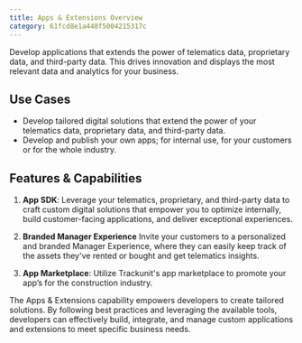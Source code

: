 ```yaml
---
title: Apps & Extensions Overview
category: 61fcd8e1a448f5004215317c
---
```


Develop applications that extends the power of telematics data, proprietary data, and third-party data. This drives innovation and displays the most relevant data and analytics for your business.

## Use Cases
- Develop tailored digital solutions that extend the power of your telematics data, proprietary data, and third-party data. 
- Develop and publish your own apps; for internal use, for your customers or for the whole industry.

## Features & Capabilities
1. **App SDK**: Leverage your telematics, proprietary, and third-party data to craft custom digital solutions that empower you to optimize internally, build customer-facing applications, and deliver exceptional experiences.

1. **Branded Manager Experience**
Invite your customers to a personalized and branded Manager Experience, where they can easily keep track of the assets they've rented or bought and get telematics insights.

1. **App Marketplace**: Utilize Trackunit's app marketplace to promote your app’s for the construction industry.


The Apps & Extensions capability empowers developers to create tailored solutions. By following best practices and leveraging the available tools, developers can effectively build, integrate, and manage custom applications and extensions to meet specific business needs.
